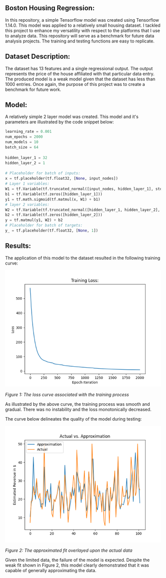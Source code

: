 ## Boston Housing Regression:
In this repository, a simple Tensorflow model was created using Tensorflow 1.14.0. This model was applied to a relatively small housing dataset. I tackled this project to enhance my versatility with respect to the platforms that I use to analyze data. This repository will serve as a benchmark for future data analysis projects. The training and testing functions are easy to replicate. 

## Dataset Description:
The dataset has 13 features and a single regressional output. The output represents the price of the house affiliated with that particular data entry. The produced model is a weak model given that the dataset has less than 1000 entries. Once again, the purpose of this project was to create a benchmark for future work. 

## Model:
A relatively simple 2 layer model was created. This model and it's parameters are illustrated by the code snippet below:

```py
learning_rate = 0.001
num_epochs = 2000
num_models = 10
batch_size = 64

hidden_layer_1 = 32
hidden_layer_2 = 1

# Placeholder for batch of inputs:
x = tf.placeholder(tf.float32, [None, input_nodes])
# Layer 1 variables:
W1 = tf.Variable(tf.truncated_normal([input_nodes, hidden_layer_1], stddev=0.15))
b1 = tf.Variable(tf.zeros([hidden_layer_1]))
y1 = tf.math.sigmoid(tf.matmul(x, W1) + b1)
# layer 2 variables:
W2 = tf.Variable(tf.truncated_normal([hidden_layer_1, hidden_layer_2], stddev=0.15))
b2 = tf.Variable(tf.zeros([hidden_layer_2]))
y = tf.matmul(y1, W2) + b2
# Placeholder for batch of targets:
y_ = tf.placeholder(tf.float32, [None, 1])
```

## Results:
The application of this model to the dataset resulted in the following training curve:

![](results/training_loss.png)

*Figure 1: The loss curve associated with the training process*

As illustrated by the above curve, the training process was smooth and gradual. There was no instability and the loss monotonically decreased. 

The curve below delineates the quality of the model during testing:

![](results/testing_results.png)

*Figure 2: The approximated fit overlayed upon the actual data*

Given the limited data, the failure of the model is expected. Despite the weak fit shown in Figure 2, this model clearly demonstrated that it was capable of generally approximating the data. 